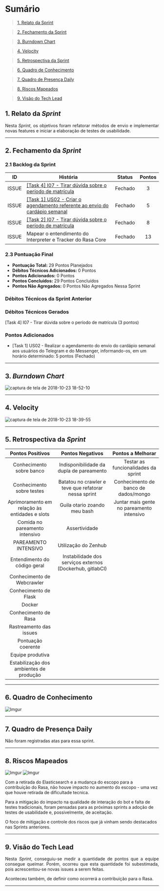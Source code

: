 # Sumário

>[1. Relato da Sprint](#1-relato-da-sprint)

>[2. Fechamento da Sprint](#2-fechamento-da-sprint)

>[3. Burndown Chart](#3-brundown-chart)

>[4. Velocity](#4-velocity)

>[5. Retrospectiva da Sprint](#5-retrospectiva-da-sprint)

>[6. Quadro de Conhecimento](#6-quadro-de-conhecimento)

>[7. Quadro de Presença Daily](#7-quadro-de-presença-daily)

>[8. Riscos Mapeados](#8-riscos-mapeados)

>[9. Visão do Tech Lead](#9-visão-do-tech-lead)

## 1. Relato da _Sprint_

<p align="justify"> Nesta <i>Sprint</i>, os objetivos foram refatorar métodos de envio e implementar novas features e iniciar a elaboração de testes de usabilidade.


------------

## 2. Fechamento da _Sprint_

### 2.1 Backlog da Sprint

| ID | História | Status | Pontos |
|:--:| ------- | :----: | :----: |
|ISSUE|[[Task 4] I07 - Tirar dúvida sobre o período de matrícula](https://github.com/fga-eps-mds/2018.2-Lino/issues/135)| Fechado | 3 |
|ISSUE|[[Task 1] US02 - Criar o agendamento referente ao envio do cardápio semanal](https://github.com/fga-eps-mds/2018.2-Lino/issues/147)| Fechado | 5 | 
|ISSUE|[[Task 2] I07 - Tirar dúvida sobre o período de matrícula](https://github.com/fga-eps-mds/2018.2-Lino/issues/134)| Fechado | 8 | 
|ISSUE|Mapear o entendimento do Interpreter e Tracker do Rasa Core| Fechado | 13 |


### 2.3 Pontuação Final

* __Pontuação Total:__ 29 Pontos Planejados
* __Débitos Técnicos Adicionados:__ 0 Pontos
* __Pontos Adicionados:__ 0 Pontos
* __Pontos Concluídos:__ 29 Pontos Concluídos
* __Pontos Não Agregados:__ 0 Pontos Não Agregados Nessa Sprint

### Débitos Técnicos da Sprint Anterior

### Débitos Técnicos Gerados
[Task 4] I07 - Tirar dúvida sobre o período de matrícula (3 pontos)

### Pontos Adicionados
* [Task 1] US02 - Realizar o agendamento do envio do cardápio semanal aos usuários do Telegram e do Messenger, informando-os, em um horário determinado: 5 pontos (Fechado)

------------
## 3. _Burndown Chart_

![captura de tela de 2018-10-23 18-52-10](https://user-images.githubusercontent.com/18364727/47393078-e492f280-d6f4-11e8-956f-675ce3f78242.png)

------------
## 4. Velocity

![captura de tela de 2018-10-23 18-39-55](https://user-images.githubusercontent.com/18364727/47392493-2a4ebb80-d6f3-11e8-93df-8006fda7b72d.png)

------------

## 5. Retrospectiva da _Sprint_

| Pontos Positivos                              | Pontos Negativos                                          | Pontos a Melhorar                         |
| :-------------------------------------------: | :-------------------------------------------------------: | :---------------------------------------: |
| Conhecimento sobre banco                      | Indisponibilidade da dupla de pareamento                  | Testar as funcionalidades da sprint       |
| Conhecimento sobre testes                     | Batatou no crawler e teve que refatorar nessa sprint      | Conhecimento de banco de dados/mongo      |
| Aprimoramento em relação às entidades e slots | Guila otario zoando meu bash                              | Juntar mais gente no pareamento intensivo |
| Comida no pareamento intensivo                | Assertividade                                             |
| PAREAMENTO INTENSIVO                          | Utilização do Zenhub                                      |
| Entendimento do código geral                  | Instabilidade dos serviços externos (Dockerhub, gitlabCI) |
| Conhecimento de Webcrawler                    |
| Conhecimento de Flask                         |
| Docker                                        |
| Conhecimento de Rasa                          |
| Rastreamento das issues                       |
| Pontuação coerente                            |
| Equipe produtiva                              |
| Estabilização dos ambientes de produção       |

------------
## 6. Quadro de Conhecimento
![Imgur](https://i.imgur.com/t5OIcKn.png)

------------

## 7. Quadro de Presença Daily

Não foram registradas atas para essa sprint.

------------
## 8. Riscos Mapeados
![Imgur](https://i.imgur.com/3LysybI.png)
![Imgur](https://i.imgur.com/ezoUUnx.png)

Com a retirada do Elasticsearch e a mudança do escopo para a contribuição do Rasa, não houve impacto no aumento do escopo - uma vez que houve retirada de dificultade tecnica. 

Para a mitigação do impacto na qualidade de interação do bot e falta de testes tradicionais, foram pensadas para as próximas sprints a adoção de testes de usabilidade e, possivelmente, de aceitação.

O foco de mitigação e controle dos riscos que já vinham sendo destacados nas Sprints anteriores. 

------------
## 9. Visão do Tech Lead

<p align="justify"> Nesta <i>Sprint</i>, conseguiu-se medir a quantidade de pontos que a equipe consegue queimar. Porém, ocorreu que esta quantidade foi subestimada, pois acrescentou-se novas issues a serem feitas.</p>

<p align="justify"> Aconteceu também, de definir como ocorrerá a contribuição para o Rasa.</p>

------------